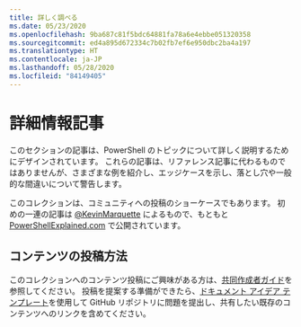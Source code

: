 ```yaml
---
title: 詳しく調べる
ms.date: 05/23/2020
ms.openlocfilehash: 9ba687c81f5bdc64881fa78a6e4ebbe051320358
ms.sourcegitcommit: ed4a895d672334c7b02fb7ef6e950dbc2ba4a197
ms.translationtype: HT
ms.contentlocale: ja-JP
ms.lasthandoff: 05/28/2020
ms.locfileid: "84149405"
---
```

# <a name="deep-dive-articles"></a>詳細情報記事

このセクションの記事は、PowerShell のトピックについて詳しく説明するためにデザインされています。 これらの記事は、リファレンス記事に代わるものではありませんが、さまざまな例を紹介し、エッジケースを示し、落とし穴や一般的な間違いについて警告します。

このコレクションは、コミュニティへの投稿のショーケースでもあります。 初めの一連の記事は [@KevinMarquette][] によるもので、もともと [PowerShellExplained.com][] で公開されています。

## <a name="how-to-contribute-content"></a>コンテンツの投稿方法

このコレクションへのコンテンツ投稿にご興味がある方は、[共同作成者ガイド][]を参照してください。 投稿を提案する準備ができたら、[ドキュメント アイデア テンプレート][]を使用して GitHub リポジトリに問題を提出し、共有したい既存のコンテンツへのリンクを含めてください。

<!-- link references -->
[powershellexplained.com]: https://powershellexplained.com/
[@KevinMarquette]: https://twitter.com/KevinMarquette
[共同作成者ガイド]: https://aka.ms/PSDocsContributor
[ドキュメント アイデア テンプレート]: https://github.com/MicrosoftDocs/PowerShell-Docs/issues/new?assignees=&labels=doc-idea&template=New_Document_Request.md&title=Community+contribution
